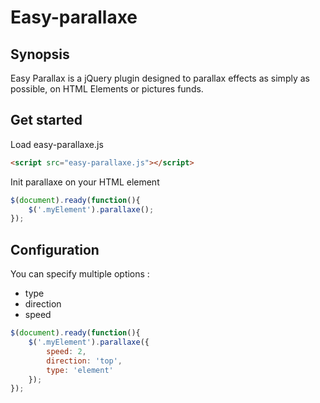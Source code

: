 # Easy-parallaxe

## Synopsis
Easy Parallax is a jQuery plugin designed to parallax effects as simply as possible, on HTML Elements or pictures funds.

## Get started
Load easy-parallaxe.js
```html
<script src="easy-parallaxe.js"></script>
```

Init parallaxe on your HTML element
```js
$(document).ready(function(){
    $('.myElement').parallaxe();
});
```

## Configuration
You can specify multiple options :
* type
* direction
* speed
```js
$(document).ready(function(){
    $('.myElement').parallaxe({
        speed: 2,
        direction: 'top',
        type: 'element'
    });
});
```


